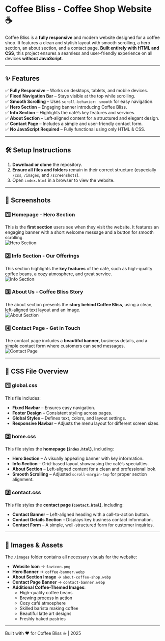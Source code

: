 # Coffee Bliss - Coffee Shop Website ☕  

Coffee Bliss is a **fully responsive** and modern website designed for a coffee shop. It features a clean and stylish layout with smooth scrolling, a hero section, an about section, and a contact page. **Built entirely with HTML and CSS**, this project ensures a seamless and user-friendly experience on all devices **without JavaScript**.  

---

## ✨ Features  

✅ **Fully Responsive** – Works on desktops, tablets, and mobile devices.  
✅ **Fixed Navigation Bar** – Stays visible at the top while scrolling.  
✅ **Smooth Scrolling** – Uses `scroll-behavior: smooth` for easy navigation.  
✅ **Hero Section** – Engaging banner introducing Coffee Bliss.  
✅ **Info Section** – Highlights the café’s key features and services.  
✅ **About Section** – Left-aligned content for a structured and elegant design.  
✅ **Contact Page** – Includes a simple and user-friendly contact form.  
✅ **No JavaScript Required** – Fully functional using only HTML & CSS.  

---

## 🛠️ Setup Instructions  

1. **Download or clone** the repository.  
2. **Ensure all files and folders** remain in their correct structure (especially `/css`, `/images`, and `/screenshots`).  
3. Open `index.html` in a browser to view the website.  

---

## 📸 Screenshots  

### **1️⃣ Homepage - Hero Section**  
This is the **first section** users see when they visit the website. It features an engaging banner with a short welcome message and a button for smooth scrolling.  
![Hero Section](https://github.com/user-attachments/assets/40524c68-1848-4782-a68d-18ae91627bb3)

### **2️⃣ Info Section - Our Offerings**  
This section highlights the **key features** of the café, such as high-quality coffee beans, a cozy atmosphere, and great service.  
![Info Section](https://github.com/user-attachments/assets/d37fbf9c-8310-4bc5-98eb-3d0d47d0d199) 

### **3️⃣ About Us - Coffee Bliss Story**  
The about section presents the **story behind Coffee Bliss**, using a clean, left-aligned text layout and an image.  
![About Section](https://github.com/user-attachments/assets/e42eed3b-6ac4-48e5-9e8e-7b9241064578)  

### **4️⃣ Contact Page - Get in Touch**  
The contact page includes a **beautiful banner**, business details, and a simple contact form where customers can send messages.  
![Contact Page](https://github.com/user-attachments/assets/94101294-df87-4949-bb1c-b5e920e60c4a)  

---

## 📄 CSS File Overview  

### 1️⃣ **global.css**  
This file includes:  
- **Fixed Navbar** – Ensures easy navigation.  
- **Footer Design** – Consistent styling across pages.  
- **Global Styles** – Defines text, colors, and layout settings.  
- **Responsive Navbar** – Adjusts the menu layout for different screen sizes.  

### 2️⃣ **home.css**  
This file styles the **homepage (`index.html`)**, including:  
- **Hero Section** – A visually appealing banner with key information.  
- **Info Section** – Grid-based layout showcasing the café’s specialties.  
- **About Section** – Left-aligned content for a clean and professional look.  
- **Smooth Scrolling** – Adjusted `scroll-margin-top` for proper section alignment.  

### 3️⃣ **contact.css**  
This file styles the **contact page (`contact.html`)**, including:  
- **Contact Banner** – Left-aligned heading with a call-to-action button.  
- **Contact Details Section** – Displays key business contact information.  
- **Contact Form** – A simple, well-structured form for customer inquiries.  

---

## 📸 Images & Assets  

The `/images` folder contains all necessary visuals for the website:  
- **Website Icon** → `favicon.png`  
- **Hero Banner** → `coffee-banner.webp`  
- **About Section Image** → `about-coffee-shop.webp`  
- **Contact Page Banner** → `contact-banner.webp`  
- **Additional Coffee-Themed Images**:  
  - High-quality coffee beans  
  - Brewing process in action  
  - Cozy café atmosphere  
  - Skilled barista making coffee  
  - Beautiful latte art designs  
  - Freshly baked pastries  

---

Built with ❤️ for Coffee Bliss ☕ | 2025  
